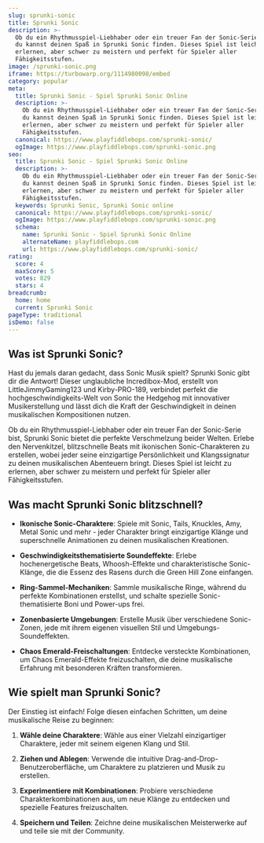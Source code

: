 ```yaml
---
slug: sprunki-sonic
title: Sprunki Sonic
description: >-
  Ob du ein Rhythmusspiel-Liebhaber oder ein treuer Fan der Sonic-Serie bist,
  du kannst deinen Spaß in Sprunki Sonic finden. Dieses Spiel ist leicht zu
  erlernen, aber schwer zu meistern und perfekt für Spieler aller
  Fähigkeitsstufen.
image: /sprunki-sonic.png
iframe: https://turbowarp.org/1114980098/embed
category: popular
meta:
  title: Sprunki Sonic - Spiel Sprunki Sonic Online
  description: >-
    Ob du ein Rhythmusspiel-Liebhaber oder ein treuer Fan der Sonic-Serie bist,
    du kannst deinen Spaß in Sprunki Sonic finden. Dieses Spiel ist leicht zu
    erlernen, aber schwer zu meistern und perfekt für Spieler aller
    Fähigkeitsstufen.
  canonical: https://www.playfiddlebops.com/sprunki-sonic/
  ogImage: https://www.playfiddlebops.com/sprunki-sonic.png
seo:
  title: Sprunki Sonic - Spiel Sprunki Sonic Online
  description: >-
    Ob du ein Rhythmusspiel-Liebhaber oder ein treuer Fan der Sonic-Serie bist,
    du kannst deinen Spaß in Sprunki Sonic finden. Dieses Spiel ist leicht zu
    erlernen, aber schwer zu meistern und perfekt für Spieler aller
    Fähigkeitsstufen.
  keywords: Sprunki Sonic, Sprunki Sonic online
  canonical: https://www.playfiddlebops.com/sprunki-sonic/
  ogImage: https://www.playfiddlebops.com/sprunki-sonic.png
  schema:
    name: Sprunki Sonic - Spiel Sprunki Sonic Online
    alternateName: playfiddlebops.com
    url: https://www.playfiddlebops.com/sprunki-sonic/
rating:
  score: 4
  maxScore: 5
  votes: 829
  stars: 4
breadcrumb:
  home: home
  current: Sprunki Sonic
pageType: traditional
isDemo: false
---
```


## Was ist Sprunki Sonic?

Hast du jemals daran gedacht, dass Sonic Musik spielt? Sprunki Sonic gibt dir die Antwort! Dieser unglaubliche Incredibox-Mod, erstellt von LittleJimmyGaming123 und Kirby-PRO-189, verbindet perfekt die hochgeschwindigkeits-Welt von Sonic the Hedgehog mit innovativer Musikerstellung und lässt dich die Kraft der Geschwindigkeit in deinen musikalischen Kompositionen nutzen.

Ob du ein Rhythmusspiel-Liebhaber oder ein treuer Fan der Sonic-Serie bist, Sprunki Sonic bietet die perfekte Verschmelzung beider Welten. Erlebe den Nervenkitzel, blitzschnelle Beats mit ikonischen Sonic-Charakteren zu erstellen, wobei jeder seine einzigartige Persönlichkeit und Klangssignatur zu deinen musikalischen Abenteuern bringt. Dieses Spiel ist leicht zu erlernen, aber schwer zu meistern und perfekt für Spieler aller Fähigkeitsstufen.

## Was macht Sprunki Sonic blitzschnell?

- **Ikonische Sonic-Charaktere**: Spiele mit Sonic, Tails, Knuckles, Amy, Metal Sonic und mehr - jeder Charakter bringt einzigartige Klänge und superschnelle Animationen zu deinen musikalischen Kreationen.

- **Geschwindigkeitsthematisierte Soundeffekte**: Erlebe hochenergetische Beats, Whoosh-Effekte und charakteristische Sonic-Klänge, die die Essenz des Rasens durch die Green Hill Zone einfangen.

- **Ring-Sammel-Mechaniken**: Sammle musikalische Ringe, während du perfekte Kombinationen erstellst, und schalte spezielle Sonic-thematisierte Boni und Power-ups frei.

- **Zonenbasierte Umgebungen**: Erstelle Musik über verschiedene Sonic-Zonen, jede mit ihrem eigenen visuellen Stil und Umgebungs-Soundeffekten.

- **Chaos Emerald-Freischaltungen**: Entdecke versteckte Kombinationen, um Chaos Emerald-Effekte freizuschalten, die deine musikalische Erfahrung mit besonderen Kräften transformieren.

## Wie spielt man Sprunki Sonic?

Der Einstieg ist einfach! Folge diesen einfachen Schritten, um deine musikalische Reise zu beginnen:

1. **Wähle deine Charaktere**: Wähle aus einer Vielzahl einzigartiger Charaktere, jeder mit seinem eigenen Klang und Stil.

1. **Ziehen und Ablegen**: Verwende die intuitive Drag-and-Drop-Benutzeroberfläche, um Charaktere zu platzieren und Musik zu erstellen.

1. **Experimentiere mit Kombinationen**: Probiere verschiedene Charakterkombinationen aus, um neue Klänge zu entdecken und spezielle Features freizuschalten.

1. **Speichern und Teilen**: Zeichne deine musikalischen Meisterwerke auf und teile sie mit der Community.
